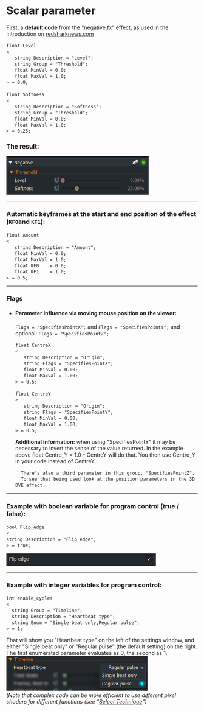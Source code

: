 # Scalar parameter

First, a **default code** from the "negative.fx" effect, as used in the introduction on [redsharknews.com](https://www.redsharknews.com/technology/item/221-how-to-write-video-effects-for-lightworks)
``` Code
float Level
<
   string Description = "Level";
   string Group = "Threshold";
   float MinVal = 0.0;
   float MaxVal = 1.0;
> = 0.0;

float Softness
<
   string Description = "Softness";
   string Group = "Threshold";
   float MinVal = 0.0;
   float MaxVal = 1.0;
> = 0.25;
```


### The result:
![](images/negative.png)

---

### Automatic keyframes at the start and end position of the effect (`KF0`and `KF1`):

``` Code
float Amount
<
   string Description = "Amount";
   float MinVal = 0.0;
   float MaxVal = 1.0;
   float KF0    = 0.0;
   float KF1    = 1.0;
> = 0.5;
``` 

---
### Flags

  - #### Parameter influence via moving mouse position on the viewer:
      `Flags = "SpecifiesPointX";` and 
      `Flags = "SpecifiesPointY";` and
       optional: `Flags = "SpecifiesPointZ";`

       ``` Code
       float CentreX
       <
          string Description = "Origin";
          string Flags = "SpecifiesPointX";
          float MinVal = 0.00;
          float MaxVal = 1.00;
       > = 0.5;
       
       float CentreY
       <
          string Description = "Origin";
          string Flags = "SpecifiesPointY";
          float MinVal = 0.00;
          float MaxVal = 1.00;
       > = 0.5;
       ``` 

       **Additional information:** when using "SpecifiesPointY" it may be necessary to invert the sense of the value returned.
          In the example above float Centre_Y = 1.0 - CentreY will do that.
          You then use Centre_Y in your code instead of CentreY.
       
          There's also a third parameter in this group, "SpecifiesPointZ".
          To see that being used look at the position parameters in the 3D DVE effect. 
 
 
---  
  
  
  ### Example with boolean variable for program control (true / false):
  
  ``` Code
bool Flip_edge
<
string Description = "Flip edge";
> = true;
  ```
![](images/bool.png)
  
  
---


### Example with integer variables for program control:
 ``` Code
 int enable_cycles
<
   string Group = "Timeline";
   string Description = "Heartbeat type";
   string Enum = "Single beat only,Regular pulse";
> = 1;
 ```
That will show you "Heartbeat type" on the left of the settings window, and either "Single beat only" or "Regular pulse" (the default setting) on the right. The first enumerated parameter evaluates as 0, the second as 1.  
![](images/int.png)  
*(Note that complex code can be more efficient to use different pixel shaders for different functions (see "[Select Technique](Select_Technique.md)")*

 
